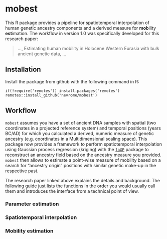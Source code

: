 # mobest

This R package provides a pipeline for spatiotemporal interpolation of human genetic ancestry components and a derived measure for **mob**ility **est**imation. The workflow in version 1.0 was specifically developed for this research paper:

> ..., Estimating human mobility in Holocene Western Eurasia with bulk ancient genetic data, ...

## Installation

Install the package from github with the following command in R:

```
if(!require('remotes')) install.packages('remotes')
remotes::install_github('nevrome/mobest')
```

## Workflow

`mobest` assumes you have a set of ancient DNA samples with spatial (two coordinates in a projected reference system) and temporal positions (years BC/AD) for which you calculated a derived, numeric measure of genetic ancestry (e.g. coordinates in a Multidimensional scaling space). This package now provides a framework to perform spatiotemporal interpolation using Gaussian process regression (kriging) with the [`laGP`](https://CRAN.R-project.org/package=laGP) package to reconstruct an ancestry field based on the ancestry measure you provided. `mobest` then allows to estimate a point-wise measure of mobility based on a search for “ancestry origin” positions with similar genetic make-up in the respective past.

The research paper linked above explains the details and background. The following guide just lists the functions in the order you would usually call them and introduces the interface from a technical point of view.

### Parameter estimation

### Spatiotemporal interpolation

### Mobility estimation

